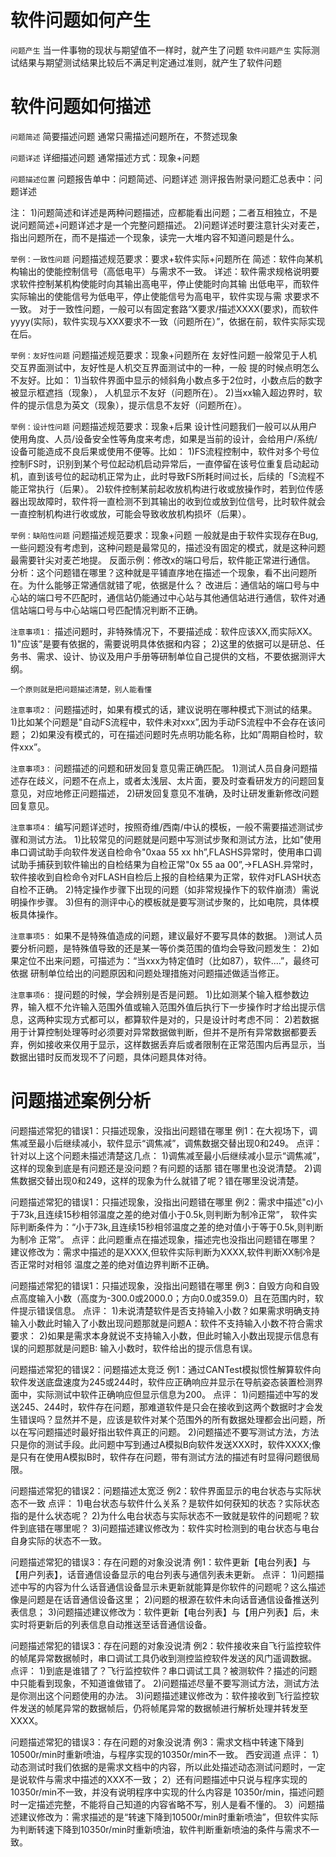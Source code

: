 # 软件问题如何产生

`问题产生`
当一件事物的现状与期望值不一样时，就产生了问题
`软件问题产生`
实际测试结果与期望测试结果比较后不满足判定通过准则，就产生了软件问题

# 软件问题如何描述

`问题简述`
简要描述问题
通常只需描述问题所在，不赘述现象

`问题详述`
详细描述问题
通常描述方式：现象+问题

`问题描述位置`
问题报告单中：问题简述、问题详述
测评报告附录问题汇总表中：问题详述

注：
1)问题简述和详述是两种问题描述，应都能看出问题；二者互相独立，不是说问题简述+问题详述才是一个完整问题描述。
2)问题详述时要注意针尖对麦芒，指出问题所在，而不是描述一个现象，读完一大堆内容不知道问题是什么。

`举例：一致性问题`
问题描述规范要求：要求+软件实际+问题所在
简述：软件向某机构输出的使能控制信号（高低电平）与需求不一致。
详述：软件需求规格说明要求软件控制某机构使能时向其输出高电平，停止使能时向其输
出低电平，而软件实际输出的使能信号为低电平，停止使能信号为高电平，软件实现与需
求要求不一致。
对于一致性问题，一般可以有固定套路“X要求/描述XXXX(要求)，而软件yyyy(实际)，软件实现与XXX要求不一致（问题所在）”，依据在前，软件实际实现在后。

`举例：友好性问题`
问题描述规范要求：现象+问题所在
友好性问题一般常见于人机交互界面测试中，友好性是人机交互界面测试中的一种，一般
提的时候点明怎么不友好。比如：
1)当软件界面中显示的倾斜角小数点多于2位时，小数点后的数字被显示框遮挡（现象），
人机显示不友好（问题所在）。
2)当xx输入超边界时，软件的提示信息为英文（现象），提示信息不友好（问题所在）。

`举例：设计性问题`
问题描述规范要求：现象+后果
设计性问题我们一般可以从用户使用角度、人员/设备安全性等角度来考虑，如果是当前的设计，会给用户/系统/设备可能造成不良后果或使用不便等。比如：
1)FS流程控制中，软件对多个号位控制FS时，识别到某个号位起动机启动异常后，一直停留在该号位重复启动起动机，直到该号位的起动机正常为止，此时导致FS所耗时间过长，后续的「S流程不能正常执行（后果）。
2)软件控制某前起收放机构进行收或放操作时，若到位传感器出现故障时，软件将一直检测不到其输出的收到位或放到位信号，比时软件就会一直控制机构进行收或放，可能会导致收放机构损坏（后果）。

`举例：缺陷性问题`
问题描述规范要求：现象+问题
一般就是由于软件实现存在Bug,一些问题没有考虑到，这种问题是最常见的，描述没有固定的模式，就是这种问题最需要针尖对麦芒地提。
反面示例：修改x的端口号后，软件能正常进行通信。
分析：这个问题错在哪里？这种就是平铺直序地在描述一个现象，看不出问题所在。为什么能够正常通信就错了呢，依据是什么？
改进后：通信站的端口号与中心站的端口号不匹配时，通信站仍能通过中心站与其他通信站进行通信，软件对通信站端口号与中心站端口号匹配情况判断不正确。

`注意事项1：`
描述问题时，非特殊情况下，不要描述成：软件应该XX,而实际XX。
1)"应该”是要有依据的，需要说明具体依据和内容；
2)这里的依据可以是研总、任务书、需求、设计、协议及用户手册等研制单位自己提供的文档，不要依据测评大纲。

`一个原则就是把问题描述清楚，别人能看懂`

`注意事项2：`
问题描述时，如果有模式的话，建议说明在哪种模式下测试的结果。
1)比如某个问题是"自动FS流程中，软件未对xxx”,因为手动FS流程中不会存在该问题；
2)如果没有模式的，可在描述问题时先点明功能名称，比如”周期自检时，软件xxx”。

`注意事项3：`
问题描述的问题和研发回复意见需正确匹配。
1)测试人员自身问题描述存在歧义，问题不在点上，或者太浅层、太片面，要及时查看研发方的问题回复意见，对应地修正问题描述，
2)研发回复意见不准确，及时让研发重新修改问题回复意见。

`注意事项4：`
编写问题详述时，按照奇维/西南/中认的模板，一般不需要描述测试步骤和测试方法。
1)比较常见的问题就是问题中写测试步聚和测试方法，比如"使用串口调试助手向软件发送自检命令"0xaa 55 xx hh”,FLASHS异常时，使用串口调试助手捕获到软件输出的自检结果为自检正常"0x 55 aa 00”,→FLASH.异常时，软件接收到自检命令对FLASH自检后上报的自检结果为正常，软件对FLASH状态自检不正确。
2)特定操作步骤下出现的问题（如非常规操作下的软件崩溃）需说明操作步骤。
3)但有的测评中心的模板就是要写测试步聚的，比如电院，具体模板具体操作。

`注意事项5：`
如果不是特殊值造成的问题，建议最好不要写具体的数据。
)测试人员要分析问题，是特殊值导致的还是某一等价类范围的值均会导致问题发生：
2)如果定位不出来问题，可描述为：“当xxx为特定值时（比如87），软件.…”，最终可依据
研制单位给出的问题原因和问题处理措施对问题描述做适当修正。

`注意事项6：`
提问题的时候，学会辨别是否是问题。
1)比如测某个输入框参数边界，输入框不允许输入范围外值或输入范围外值后执行下一步操作时才给出提示信息，这两种实现方式都可以，都算软件是对的，只是设计时考虑不同：
2)若数据用于计算控制处理等时必须要对异常数据做判断，但并不是所有异常数据都要丢弃，例如接收来仅用于显示，这样数据丢弃后或者限制在正常范围内后再显示，当数据出错时反而发现不了问题，具体问题具体对待。

# 问题描述案例分析

问题描述常犯的错误1：只描述现象，没指出问题错在哪里
例1：在大视场下，调焦减至最小后继续减小，软件显示“调焦减”，调焦数据交替出现0和249。
点评：针对以上这个问题未描述清楚这几点：
1)调焦减至最小后继续减小显示“调焦减”，这样的现象到底是有问题还是没问题？有问题的话那
错在哪里也没说清楚。
2)调焦数据交替出现0和249，这样的现象为什么就错了呢？错在哪里没说清楚。

问题描述常犯的错误1：只描述现象，没指出问题错在哪里
例2：需求中描述"c)小于73k,且连续15秒相邻温度之差的绝对值小于0.5k,则判断为制冷正常”，
软件实际判断条件为：“小于73k,且连续15秒相邻温度之差的绝对值小于等于0.5k,则判断为制冷
正常”。
点评：此问题重点在描述现象，描述完也没指出问题错在哪里？
建议修改为：需求中描述的是XXXX,但软件实际判断为XXXX,软件判断XX制冷是否正常时对相邻
温度之差的绝对值边界判断不正确。

问题描述常犯的错误1：只描述现象，没指出问题错在哪里
例3：自毁方向和自毁点高度输入小数（高度为-300.0或2000.0；方向0.0或359.0）且在范围内时，软件提示错误信息。
点评：
1)未说清楚软件是否支持输入小数？如果需求明确支持输入小数此时输入了小数出现问题那就是问题A：软件不支持输入小数不符合需求要求：
2)如果是需求本身就说不支持输入小数，但此时输入小数出现提示信息有误的问题那就是问题B:
输入小数时，软件给出的提示信息有误。

问题描述常犯的错误2：问题描述太竞泛
例1：通过CANTest模拟惯性解算软件向软件发送底盘速度为245或244时，软件应正确响应并显示在导航姿态装置检测界面中，实际测试中软件正确响应但显示信息为200。
点评：
1)问题描述中写的发送245、244时，软件存在问题，那难道软件是只会在接收到这两个数据时才会发生错误吗？显然并不是，应该是软件对某个范围外的所有数据处理都会出问题，所以在写问题描述时最好指出软件真正的问题。
2)问题描述不要写测试方法，方法只是你的测试手段。此问题中写到通过A模拟B向软件发送XXX时，软件XXXX;像是只有在使用A模拟B时，软件存在问题，带有测试方法的描述有时显得问题很局限。

问题描述常犯的错误2：问题描述太宽泛
例2：软件界面显示的电台状态与实际状态不一致
点评：
1)电台状态与软件什么关系？是软件如何获知的状态？实际状态指的是什么状态呢？
2)为什么电台状态与实际状态不一致就是软件的问题呢？软件到底错在哪里呢？
3)问题描述建议修改为：软件实时检测到的电台状态与电台自身实际的状态不一致。

问题描述常犯的错误3：存在问题的对象没说清
例1：软件更新【电台列表】与【用户列表】，话音通信设备显示的电台列表与通信列表未更新。
点评：
1)问题描述中写的内容为什么话音通信设备显示未更新就能算是你软件的问题呢？这么描述像是问题是在话音通信设备这里；
2)问题的根源在软件未向话音通信设备推送列表信息；
3)问题描述建议修改为：软件更新【电台列表】与【用户列表】后，未实时将更新后的列表信息自动推送至话音通信设备。

问题描述常犯的错误3：存在问题的对象没说清
例2：软件接收来自飞行监控软件的帧尾异常数据帧时，串口调试工具仍收到测控监控软件发送的风门遥调数据。
点评：
1)到底是谁错了？飞行监控软件？串口调试工具？被测软件？描述的问题中只能看到现象，不知道谁做错了。
2)问题描述尽量不要写测试方法，测试方法是你测出这个问题使用的办法。
3)问题描述建议修改为：软件接收到飞行监控软件发送的帧尾异常的数据帧后，仍将帧尾异常的数据帧进行解析处理并转发至XXXX。

问题描述常犯的错误3：存在问题的对象没说清
例3：需求文档中转速下降到10500r/min时重新喷油，与程序实现的10350r/min不一致。
西安润道
点评：
1）动态测试时我们依据的是需求文档中的内容，所以此处描述动态测试问题时，一定是说软件与需求中描述的XXX不一致；
2）还有问题描述中只说与程序实现的10350r/min不一致，并没有说明程序中实现的什么内容是
10350r/min，描述问题时一定描述完整，不能将自己知道的内容省略不写，别人是看不懂的。
3）问题描述建议修改为：需求描述的是“转速下降到10500r/min时重新喷油”，但软件实际为判断转速下降到10350r/min时重新喷油，软件判断重新喷油的条件与需求不一致。